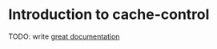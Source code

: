 # Introduction to cache-control

TODO: write [great documentation](http://jacobian.org/writing/what-to-write/)
